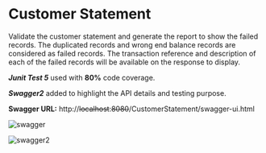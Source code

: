 # Customer Statement
Validate the customer statement and generate the report to show the failed records.
The duplicated records and wrong end balance records are considered as failed records. The transaction reference and description of each of the failed records will be available on the response to display.  


**_Junit Test 5_** used with **80%** code coverage.

**_Swagger2_** added to highlight the API details and testing purpose.



**Swagger URL:** http://~~localhost~~:~~8080~~/CustomerStatement/swagger-ui.html

![swagger](https://user-images.githubusercontent.com/51176876/58591986-22f12100-8285-11e9-8c28-c4e4051635b9.png)


![swagger2](https://user-images.githubusercontent.com/51176876/58592214-95620100-8285-11e9-95bc-22ff4fdaecb4.png)
